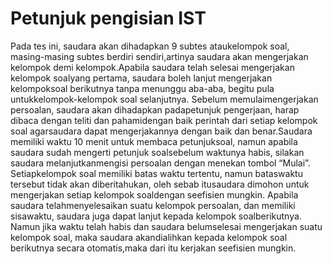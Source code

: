 # Petunjuk pengisian IST

Pada tes ini, saudara akan dihadapkan 9 subtes ataukelompok soal, masing-masing subtes berdiri sendiri,artinya saudara akan mengerjakan kelompok demi kelompok.Apabila saudara telah selesai mengerjakan kelompok soalyang pertama, saudara boleh lanjut mengerjakan kelompoksoal berikutnya tanpa menunggu aba-aba, begitu pula untukkelompok-kelompok soal selanjutnya. Sebelum memulaimengerjakan persoalan, saudara akan dihadapkan padapetunjuk pengerjaan, harap dibaca dengan teliti dan pahamidengan baik perintah dari setiap kelompok soal agarsaudara dapat mengerjakannya dengan baik dan benar.Saudara memiliki waktu 10 menit untuk membaca petunjuksoal, namun apabila saudara sudah mengerti petunjuk soalsebelum waktunya habis, silakan saudara melanjutkanmengisi persoalan dengan menekan tombol “Mulai”. Setiapkelompok soal memiliki batas waktu tertentu, namun bataswaktu tersebut tidak akan diberitahukan, oleh sebab itusaudara dimohon untuk mengerjakan setiap kelompok soaldengan seefisien mungkin. Apabila saudara telahmenyelesaikan suatu kelompok persoalan, dan memiliki sisawaktu, saudara juga dapat lanjut kepada kelompok soalberikutnya. Namun jika waktu telah habis dan saudara belumselesai mengerjakan suatu kelompok soal, maka saudara akandialihkan kepada kelompok soal berikutnya secara otomatis,maka dari itu kerjakan seefisien mungkin.
